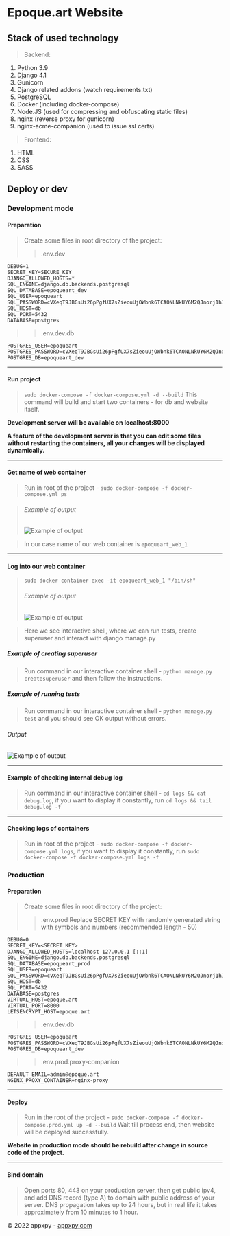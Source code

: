 # Epoque.art Website

## Stack of used technology

> Backend:
1. Python 3.9
2. Django 4.1
3. Gunicorn
4. Django related addons (watch requirements.txt)
5. PostgreSQL
6. Docker (including docker-compose)
7. Node.JS (used for compressing and obfuscating static files)
8. nginx (reverse proxy for gunicorn)
9. nginx-acme-companion (used to issue ssl certs)

> Frontend:
1. HTML
2. CSS
3. SASS

## Deploy or dev

### Development mode

#### Preparation

> Create some files in root directory of the project:
>> .env.dev
```
DEBUG=1
SECRET_KEY=SECURE_KEY
DJANGO_ALLOWED_HOSTS=*
SQL_ENGINE=django.db.backends.postgresql
SQL_DATABASE=epoqueart_dev
SQL_USER=epoqueart
SQL_PASSWORD=cVXeqT9JBGsUi26pPgfUX7sZieouUjOWbnk6TCAONLNkUY6M2QJnorj1hJqI88X
SQL_HOST=db
SQL_PORT=5432
DATABASE=postgres
```

>> .env.dev.db
```
POSTGRES_USER=epoqueart
POSTGRES_PASSWORD=cVXeqT9JBGsUi26pPgfUX7sZieouUjOWbnk6TCAONLNkUY6M2QJnorj1hJqI88X
POSTGRES_DB=epoqueart_dev
```

------

#### Run project
>`sudo docker-compose -f docker-compose.yml -d --build`
>This command will build and start two containers - for db and website itself.

**Development server will be available on localhost:8000**

**A feature of the development server is that you can edit some files without restarting the containers, all your changes will be displayed dynamically.**

-------

#### Get name of web container
> Run  in root of the project - `sudo docker-compose -f docker-compose.yml ps`

>###### Example of output
>![Example of output](https://i.imgur.com/PGjaYPY.png "Example of output")

>In our case name of our web container is `epoqueart_web_1`

-------

#### Log into our web container

>`sudo docker container exec -it epoqueart_web_1 "/bin/sh"`
> ###### Example of output
>![Example of output](https://i.imgur.com/iGJ8KlJ.png "Example of output")

> Here we see interactive shell, where we can run tests, create superuser and interact with django manage.py

##### Example of creating superuser
> Run command in our interactive container shell - `python manage.py createsuperuser` and then follow the instructions.

##### Example of running tests
> Run command in our interactive container shell - `python manage.py test` and you should see OK output without errors.

###### Output
![Example of output](https://i.imgur.com/mxSMKVb.png "Example of output")

-------

#### Example of checking internal debug log
> Run command in our interactive container shell - `cd logs && cat debug.log`, if you want to display it constantly, run `cd logs && tail debug.log -f`

-------

#### Checking logs of containers
> Run  in root of the project - `sudo docker-compose -f docker-compose.yml logs`, if you want to display it constantly, run `sudo docker-compose -f docker-compose.yml logs -f`



### Production

#### Preparation

> Create some files in root directory of the project:
>> .env.prod
>> Replace SECRET KEY with randomly generated string with symbols and numbers (recommended length - 50)
```
DEBUG=0
SECRET_KEY=<SECRET KEY>
DJANGO_ALLOWED_HOSTS=localhost 127.0.0.1 [::1]
SQL_ENGINE=django.db.backends.postgresql
SQL_DATABASE=epoqueart_prod
SQL_USER=epoqueart
SQL_PASSWORD=cVXeqT9JBGsUi26pPgfUX7sZieouUjOWbnk6TCAONLNkUY6M2QJnorj1hJqI88X
SQL_HOST=db
SQL_PORT=5432
DATABASE=postgres
VIRTUAL_HOST=epoque.art
VIRTUAL_PORT=8000
LETSENCRYPT_HOST=epoque.art
```

>> .env.dev.db
```
POSTGRES_USER=epoqueart
POSTGRES_PASSWORD=cVXeqT9JBGsUi26pPgfUX7sZieouUjOWbnk6TCAONLNkUY6M2QJnorj1hJqI88X
POSTGRES_DB=epoqueart_dev
```

>> .env.prod.proxy-companion
```
DEFAULT_EMAIL=admin@epoque.art
NGINX_PROXY_CONTAINER=nginx-proxy
```

---


#### Deploy

> Run in the root of the project - `sudo docker-compose -f docker-compose.prod.yml up -d --build`
> Wait till process end, then website will be deployed successfully.

**Website in production mode should be rebuild after change in source code of the project.**

---

#### Bind domain

> Open ports 80, 443 on your production server, then get public ipv4, and add DNS record (type A) to domain with public address of your server. DNS propagation takes up to 24 hours, but in real life it takes approximately from 10 minutes to 1 hour.


&copy; 2022 appxpy - [appxpy.com](https://appxpy.com "appxpy.com")